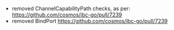 - removed ChannelCapabilityPath checks, as per: https://github.com/cosmos/ibc-go/pull/7239
- removed BindPort https://github.com/cosmos/ibc-go/pull/7239